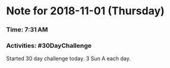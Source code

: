 # Note for 2018-11-01 (Thursday)
### Time: 7:31 AM
### Activities: #30DayChallenge

Started 30 day challenge today. 3 Sun A each day.
